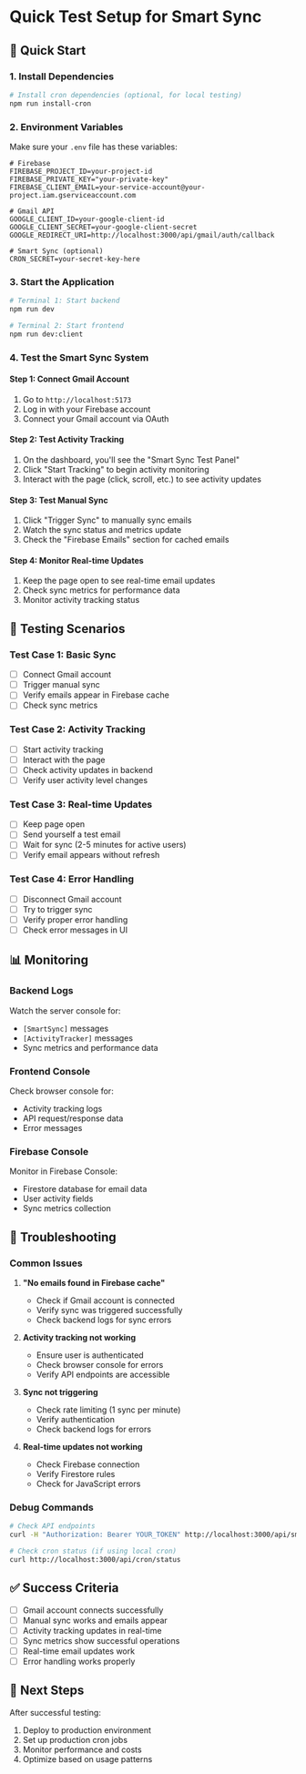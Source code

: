 # Quick Test Setup for Smart Sync

## 🚀 Quick Start

### 1. Install Dependencies
```bash
# Install cron dependencies (optional, for local testing)
npm run install-cron
```

### 2. Environment Variables
Make sure your `.env` file has these variables:
```env
# Firebase
FIREBASE_PROJECT_ID=your-project-id
FIREBASE_PRIVATE_KEY="your-private-key"
FIREBASE_CLIENT_EMAIL=your-service-account@your-project.iam.gserviceaccount.com

# Gmail API
GOOGLE_CLIENT_ID=your-google-client-id
GOOGLE_CLIENT_SECRET=your-google-client-secret
GOOGLE_REDIRECT_URI=http://localhost:3000/api/gmail/auth/callback

# Smart Sync (optional)
CRON_SECRET=your-secret-key-here
```

### 3. Start the Application
```bash
# Terminal 1: Start backend
npm run dev

# Terminal 2: Start frontend
npm run dev:client
```

### 4. Test the Smart Sync System

#### Step 1: Connect Gmail Account
1. Go to `http://localhost:5173`
2. Log in with your Firebase account
3. Connect your Gmail account via OAuth

#### Step 2: Test Activity Tracking
1. On the dashboard, you'll see the "Smart Sync Test Panel"
2. Click "Start Tracking" to begin activity monitoring
3. Interact with the page (click, scroll, etc.) to see activity updates

#### Step 3: Test Manual Sync
1. Click "Trigger Sync" to manually sync emails
2. Watch the sync status and metrics update
3. Check the "Firebase Emails" section for cached emails

#### Step 4: Monitor Real-time Updates
1. Keep the page open to see real-time email updates
2. Check sync metrics for performance data
3. Monitor activity tracking status

## 🔧 Testing Scenarios

### Test Case 1: Basic Sync
- [ ] Connect Gmail account
- [ ] Trigger manual sync
- [ ] Verify emails appear in Firebase cache
- [ ] Check sync metrics

### Test Case 2: Activity Tracking
- [ ] Start activity tracking
- [ ] Interact with the page
- [ ] Check activity updates in backend
- [ ] Verify user activity level changes

### Test Case 3: Real-time Updates
- [ ] Keep page open
- [ ] Send yourself a test email
- [ ] Wait for sync (2-5 minutes for active users)
- [ ] Verify email appears without refresh

### Test Case 4: Error Handling
- [ ] Disconnect Gmail account
- [ ] Try to trigger sync
- [ ] Verify proper error handling
- [ ] Check error messages in UI

## 📊 Monitoring

### Backend Logs
Watch the server console for:
- `[SmartSync]` messages
- `[ActivityTracker]` messages
- Sync metrics and performance data

### Frontend Console
Check browser console for:
- Activity tracking logs
- API request/response data
- Error messages

### Firebase Console
Monitor in Firebase Console:
- Firestore database for email data
- User activity fields
- Sync metrics collection

## 🚨 Troubleshooting

### Common Issues

1. **"No emails found in Firebase cache"**
   - Check if Gmail account is connected
   - Verify sync was triggered successfully
   - Check backend logs for sync errors

2. **Activity tracking not working**
   - Ensure user is authenticated
   - Check browser console for errors
   - Verify API endpoints are accessible

3. **Sync not triggering**
   - Check rate limiting (1 sync per minute)
   - Verify authentication
   - Check backend logs for errors

4. **Real-time updates not working**
   - Check Firebase connection
   - Verify Firestore rules
   - Check for JavaScript errors

### Debug Commands

```bash
# Check API endpoints
curl -H "Authorization: Bearer YOUR_TOKEN" http://localhost:3000/api/smart-sync/status

# Check cron status (if using local cron)
curl http://localhost:3000/api/cron/status
```

## ✅ Success Criteria

- [ ] Gmail account connects successfully
- [ ] Manual sync works and emails appear
- [ ] Activity tracking updates in real-time
- [ ] Sync metrics show successful operations
- [ ] Real-time email updates work
- [ ] Error handling works properly

## 🎯 Next Steps

After successful testing:
1. Deploy to production environment
2. Set up production cron jobs
3. Monitor performance and costs
4. Optimize based on usage patterns 